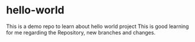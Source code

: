 # hello-world
This is a demo repo to learn about hello world project
This is good learning for me regarding the Repository, new branches and changes.
